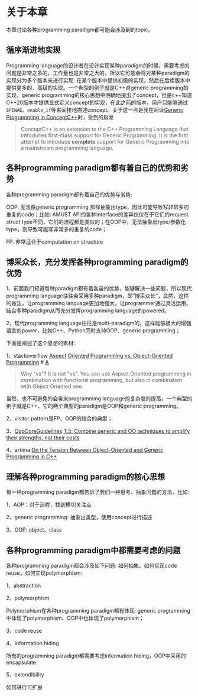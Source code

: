 # 关于本章

本章讨论各种programming paradigm都可能会涉及到的topic。



## 循序渐进地实现

Programming language的设计者在设计实现某种paradigm的时候，需要考虑的问题是非常之多的，工作量也是非常之大的，所以它可能会将对某种paradigm的实现分为多个版本来进行实现: 在某个版本中提供初级的实现，然后在后续版本中提供更多的、高级的实现。一个典型的例子就是C++对generic programming的实现，generic programming的核心思想中明确地提出了concept，但是c++知道C++20版本才提供显式定义concept的实现，在此之前的版本，用户只能够通过`SFINAE`、`enable_if`等来间接地描述concept。关于这一点是我在阅读[Generic Programming in ConceptC++](http://www.generic-programming.org/languages/conceptcpp.html)时，受到的启发

> ConceptC++ is an extension to the C++ Programming Language that introduces first-class support for Generic Programming. It is the first attempt to introduce **complete** support for Generic Programming into a mainstream programming language. 

## 各种programming paradigm都有着自己的优势和劣势

各种programming paradigm都有着自己的优势与劣势:

OOP: 无法像generic programming 那样抽象出type，因此可能导致写非常多的重复的code；比如: AMUST API的各种interface的差异仅仅在于它们的request struct type不同，它们的流程都是类似的；在OOP中，无法抽象出type/参数化type，则导致可能写非常多的重复的code；

FP: 非常适合于computation on structure

## 博采众长，充分发挥各种programming paradigm的优势

1、前面我们知道每种paradigm都有着各自的优势，能够解决一些问题，所以现代programming language往往会采用多种paradigm，即“博采众长”，显然，这样的做法，让programming language更加地强大，让programmer通过灵活运用、结合多种paradigm从而充分发挥programming language的powered。

2、现代programming language往往是multi-paradigm的，这样能够极大的增强语言的power，比如C++、Python同时支持OOP、generic programming；

下面是阐述了这个思想的素材:

1、stackoverflow [Aspect Oriented Programming vs. Object-Oriented Programming](https://stackoverflow.com/questions/232884/aspect-oriented-programming-vs-object-oriented-programming) # [A](https://stackoverflow.com/a/232918)

> Why "vs"? It is not "vs". You can use Aspect Oriented programming in combination with functional programming, but also in combination with Object Oriented one.

当然，也不可避免的会带来programming language的复杂度的提高，一个典型的例子就是C++，它的两个典型的paradigm是OOP和generic programming。

2、visitor pattern是FP、OOP的结合的典型；

3、[CppCoreGuidelines](https://isocpp.github.io/CppCoreGuidelines/CppCoreGuidelines) [T.5: Combine generic and OO techniques to amplify their strengths, not their costs](https://isocpp.github.io/CppCoreGuidelines/CppCoreGuidelines#Rt-generic-oo)

4、artima [On the Tension Between Object-Oriented and Generic Programming in C++](https://www.artima.com/cppsource/type_erasure.html)

## 理解各种programming paradigm的核心思想

每一种programming paradigm都告诉了我们一种思考、抽象问题的方法，比如:

1、AOP：对于流程，找到横切关注点

2、generic programming: 抽象出类型，使用concept进行描述

3、OOP: object、class



## 各种programming paradigm中都需要考虑的问题

各种programming paradigm都会涉及如下问题: 如何抽象、如何实现code reuse，如何实现polymorphism: 

1、abstraction 

2、polymorphism

Polymorphism在各种programming paradigm都有体现: generic programming中体现了polymorphism、OOP中也体现了polymorphism；

3、code reuse

4、information hiding

所有的programming paradigm都需要考虑information hiding，OOP中采用的encapsulate

5、extendibility

如何进行可扩展

